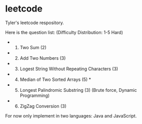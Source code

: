 # leetcode

Tyler's leetcode respository.


Here is the question list:
(Difficulty Distribution: 1-5 Hard)
* 1. Two Sum (2)
* 2. Add Two Numbers (3)
* 3. Logest String Without Repeating Characters (3)
* 4. Median of Two Sorted Arrays (5) *
* 5. Longest Palindromic Substring (3) (Brute force, Dynamic Programming) 
* 6. ZigZag Conversion (3) 


For now only implement in two languages: Java and JavaScript.



